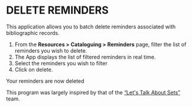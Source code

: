 # DELETE REMINDERS

This application allows you to batch delete reminders associated with bibliographic records. 
1. From the **Resources > Cataloguing > Reminders** page, filter the list of reminders you wish to delete.
2. The App displays the list of filtered reminders in real time. 
3. Select the reminders you wish to filter
4. Click on delete. 

Your reminders are now deleted

This program was largely inspired by that of the [“Let's Talk About Sets”](https://github.com/geocode64/delete-sets/tree/main) team.  

